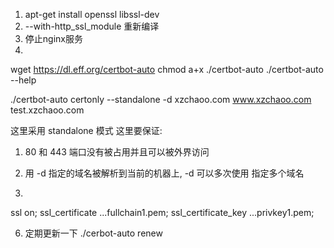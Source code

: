 1. apt-get install openssl libssl-dev
2. --with-http_ssl_module 重新编译
3. 停止nginx服务
4.
wget https://dl.eff.org/certbot-auto
chmod a+x ./certbot-auto
./certbot-auto --help

./certbot-auto certonly --standalone -d xzchaoo.com www.xzchaoo.com test.xzchaoo.com

这里采用 standalone 模式
这里要保证:
1. 80 和 443 端口没有被占用并且可以被外界访问
2. 用 -d 指定的域名被解析到当前的机器上, -d 可以多次使用 指定多个域名

5.
ssl on;
ssl_certificate ...fullchain1.pem;
ssl_certificate_key ...privkey1.pem;


6. 定期更新一下
./cerbot-auto renew

